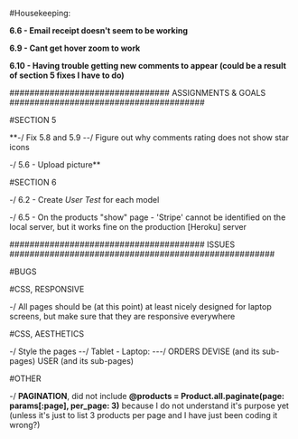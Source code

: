 #Housekeeping:


**6.6 - Email receipt doesn't seem to be working**

**6.9 - Cant get hover zoom to work**

**6.10 - Having trouble getting new comments to appear (could be a result of section 5 fixes I have to do)**


################################   ASSIGNMENTS   &   GOALS   #######################################

#SECTION 5

**-/ Fix 5.8 and 5.9
  --/ Figure out why comments rating does not show star icons

-/ 5.6 - Upload picture**

#SECTION 6

-/ 6.2 - Create *User Test* for each model

-/ 6.5 - On the products "show" page - 'Stripe' cannot be identified on the local server, but it works fine on the production [Heroku] server

#######################################   ISSUES   #####################################################

#BUGS


#CSS, RESPONSIVE

-/ All pages should be (at this point) at least nicely designed for laptop screens, but make sure that they are responsive everywhere

#CSS, AESTHETICS

-/  Style the pages
  --/ Tablet - Laptop:
    ---/  ORDERS
          DEVISE (and its sub-pages)
          USER (and its sub-pages)

#OTHER

-/ **PAGINATION**, did not include __@products = Product.all.paginate(page: params[:page], per_page: 3)__ because I do not understand it's purpose yet (unless it's just to list 3 products per page and I have just been coding it wrong?)
